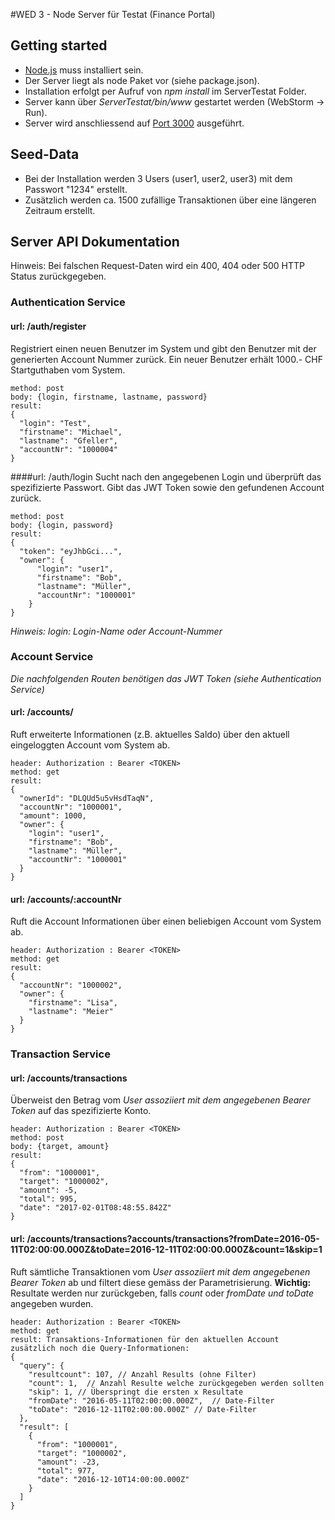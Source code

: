 #WED 3 - Node Server für Testat (Finance Portal)

## Getting started
* [Node.js](https://nodejs.org/en/) muss installiert sein.
* Der Server liegt als node Paket vor (siehe package.json).
* Installation erfolgt per Aufruf von *npm install* im ServerTestat Folder.
* Server kann über *ServerTestat/bin/www* gestartet werden (WebStorm -> Run).
* Server wird anschliessend auf [Port 3000](http://localhost:3000) ausgeführt.

## Seed-Data
* Bei der Installation werden 3 Users (user1, user2, user3) mit dem Passwort "1234" erstellt.
* Zusätzlich werden ca. 1500 zufällige Transaktionen über eine längeren Zeitraum erstellt.

## Server API Dokumentation
Hinweis: Bei falschen Request-Daten wird ein 400, 404 oder 500 HTTP Status zurückgegeben.
### Authentication Service 
#### url: /auth/register
Registriert einen neuen Benutzer im System und gibt den Benutzer mit der generierten Account Nummer zurück. Ein neuer Benutzer erhält 1000.- CHF Startguthaben vom System.
```
method: post
body: {login, firstname, lastname, password}
result:
{
  "login": "Test",
  "firstname": "Michael",
  "lastname": "Gfeller",
  "accountNr": "1000004"
}
```

####url: /auth/login
Sucht nach den angegebenen Login und überprüft das spezifizierte Passwort. Gibt das JWT Token sowie den gefundenen Account zurück.
```
method: post
body: {login, password}
result:
{
  "token": "eyJhbGci...",
  "owner": {
      "login": "user1",
      "firstname": "Bob",
      "lastname": "Müller",
      "accountNr": "1000001"
    }
}
```
*Hinweis: login: Login-Name oder Account-Nummer*

### Account Service
*Die nachfolgenden Routen benötigen das JWT Token (siehe Authentication Service)*
#### url: /accounts/
Ruft erweiterte Informationen (z.B. aktuelles Saldo) über den aktuell eingeloggten Account vom System ab.
```
header: Authorization : Bearer <TOKEN>
method: get
result:
{
  "ownerId": "DLQUd5u5vHsdTaqN",
  "accountNr": "1000001",
  "amount": 1000,
  "owner": {
    "login": "user1",
    "firstname": "Bob",
    "lastname": "Müller",
    "accountNr": "1000001"
  }
}
```

#### url: /accounts/:accountNr
Ruft die Account Informationen über einen beliebigen Account vom System ab.
```
header: Authorization : Bearer <TOKEN>
method: get
result:
{
  "accountNr": "1000002",
  "owner": {
    "firstname": "Lisa",
    "lastname": "Meier"
  }
}
```

### Transaction Service
#### url: /accounts/transactions
Überweist den Betrag vom *User assoziiert mit dem angegebenen Bearer Token* auf das spezifizierte Konto.
```
header: Authorization : Bearer <TOKEN>
method: post
body: {target, amount}
result:
{
  "from": "1000001",
  "target": "1000002",
  "amount": -5,
  "total": 995,
  "date": "2017-02-01T08:48:55.842Z"
}
```

#### url: /accounts/transactions?accounts/transactions?fromDate=2016-05-11T02:00:00.000Z&toDate=2016-12-11T02:00:00.000Z&count=1&skip=1
Ruft sämtliche Transaktionen vom *User assoziiert mit dem angegebenen Bearer Token* ab und filtert diese gemäss der Parametrisierung.
**Wichtig:** Resultate werden nur zurückgeben, falls *count* oder *fromDate und toDate* angegeben wurden.
```
header: Authorization : Bearer <TOKEN>
method: get
result: Transaktions-Informationen für den aktuellen Account zusätzlich noch die Query-Informationen:
{
  "query": {
    "resultcount": 107, // Anzahl Results (ohne Filter)
    "count": 1,  // Anzahl Resulte welche zurückgegeben werden sollten
    "skip": 1, // Überspringt die ersten x Resultate
    "fromDate": "2016-05-11T02:00:00.000Z",  // Date-Filter
    "toDate": "2016-12-11T02:00:00.000Z" // Date-Filter
  },
  "result": [
    {
      "from": "1000001",
      "target": "1000002",
      "amount": -23,
      "total": 977,
      "date": "2016-12-10T14:00:00.000Z"
    }
  ]
}
```
